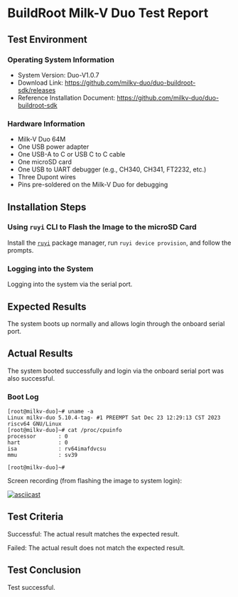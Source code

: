 # BuildRoot Milk-V Duo Test Report

## Test Environment

### Operating System Information

- System Version: Duo-V1.0.7
- Download Link: https://github.com/milkv-duo/duo-buildroot-sdk/releases
- Reference Installation Document: https://github.com/milkv-duo/duo-buildroot-sdk

### Hardware Information

- Milk-V Duo 64M
- One USB power adapter
- One USB-A to C or USB C to C cable
- One microSD card
- One USB to UART debugger (e.g., CH340, CH341, FT2232, etc.)
- Three Dupont wires
- Pins pre-soldered on the Milk-V Duo for debugging

## Installation Steps

### Using `ruyi` CLI to Flash the Image to the microSD Card

Install the [`ruyi`](https://github.com/ruyisdk/ruyi) package manager, run `ruyi device provision`, and follow the prompts.

### Logging into the System

Logging into the system via the serial port.

## Expected Results

The system boots up normally and allows login through the onboard serial port.

## Actual Results

The system booted successfully and login via the onboard serial port was also successful.

### Boot Log

```log
[root@milkv-duo]~# uname -a                                                                                                                                             
Linux milkv-duo 5.10.4-tag- #1 PREEMPT Sat Dec 23 12:29:13 CST 2023 riscv64 GNU/Linux                                                                                   
[root@milkv-duo]~# cat /proc/cpuinfo                                                                                                                                    
processor       : 0                                                                                                                                                     
hart            : 0                                                                                                                                                     
isa             : rv64imafdvcsu                                                                                                                                         
mmu             : sv39                                                                                                                                                  
                                                                                                                                                                        
[root@milkv-duo]~# 
```

Screen recording (from flashing the image to system login):

[![asciicast](https://asciinema.org/a/rsenSOJwdlmUXcJ8sQwubPgtr.svg)](https://asciinema.org/a/rsenSOJwdlmUXcJ8sQwubPgtr)

## Test Criteria

Successful: The actual result matches the expected result.

Failed: The actual result does not match the expected result.

## Test Conclusion

Test successful.
